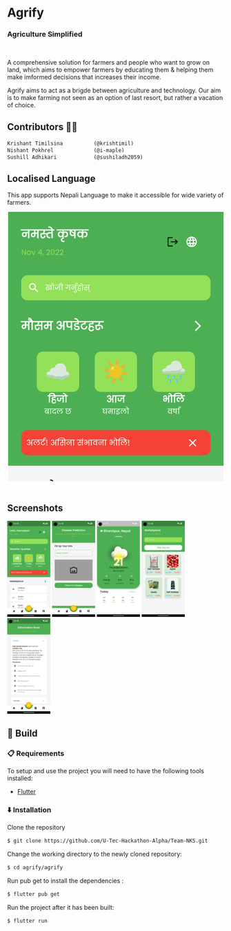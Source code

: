 # Agrify 
### Agriculture Simplified

<br>

A comprehensive solution for farmers and people who want to grow on land, which aims to empower farmers by educating them & helping them make imformed decisions that increases their income.

Agrify aims to act as a brigde between agriculture and technology. Our aim is to make farming not seen as an option of last resort, but rather a vacation of choice.

## Contributors 👨‍💻
```
Krishant Timilsina          (@krishtimil)
Nishant Pokhrel             (@i-maple)            
Sushill Adhikari            (@sushiladh2059)
```

## Localised Language

This app supports Nepali Language to make it accessible for wide variety of farmers.
<br>
<center><img src="agrify/assets/screens/language_crop.png" width="500" /></center>
<br>

## Screenshots
<p float="left">
  <img src="agrify/assets/screens/screen.png" width="100" />
  <img src="agrify/assets/screens/screen1.png" width="100" /> 
  <img src="agrify/assets/screens/screen2.png" width="100" />
  <img src="agrify/assets/screens/screen3.png" width="100" />
  <img src="agrify/assets/screens/screen4.png" width="100" />


</p>



## 🔨 Build

###  📋 Requirements

To setup and use the project you will need to have the following tools installed:
 - [Flutter](https://docs.flutter.dev/get-started/install)

###  ⬇️ Installation

Clone the repository

```bash
$ git clone https://github.com/U-Tec-Hackathon-Alpha/Team-NKS.git
```


Change the working directory to the newly cloned repository:

```bash
$ cd agrify/agrify
```

Run pub get to install the dependencies :

```bash
$ flutter pub get

```

Run the project after it has been built:

```bash
$ flutter run
```
